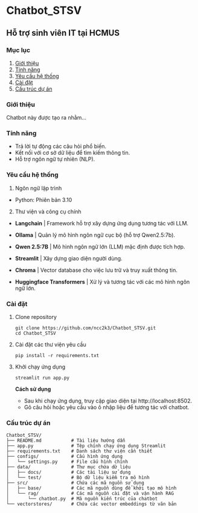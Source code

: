 # Chatbot_STSV
Hỗ trợ sinh viên IT tại HCMUS
--

### **Mục lục**
1. [Giới thiệu](#giới-thiệu)
2. [Tính năng](#tính-năng)
3. [Yêu cầu hệ thống](#yêu-cầu-hệ-thống)
4. [Cài đặt](#cài-đặt)
5. [Cấu trúc dự án](#cấu-trúc-dự-án)

### **Giới thiệu**
Chatbot này được tạo ra nhằm...

### **Tính năng**
- Trả lời tự động các câu hỏi phổ biến.
- Kết nối với cơ sở dữ liệu để tìm kiếm thông tin.
- Hỗ trợ ngôn ngữ tự nhiên (NLP).

### **Yêu cầu hệ thống**

1. Ngôn ngữ lập trình
- Python: Phiên bản 3.10

2. Thư viện và công cụ chính
- **Langchain** | Framework hỗ trợ xây dựng ứng dụng tương tác với LLM.
- **Ollama** | Quản lý mô hình ngôn ngữ cục bộ (hỗ trợ Qwen2.5:7b).
- **Qwen 2.5:7B** | Mô hình ngôn ngữ lớn (LLM) mặc định được tích hợp.
- **Streamlit** | Xây dựng giao diện người dùng.

- **Chroma** | Vector database cho việc lưu trữ và truy xuất thông tin.
- **Huggingface Transformers** | Xử lý và tương tác với các mô hình ngôn ngữ lớn.

### **Cài đặt**
1. Clone repository
    ```
    git clone https://github.com/ncc2k3/Chatbot_STSV.git
    cd Chatbot_STSV
    ```
2. Cài đặt các thư viện yêu cầu
    ```
    pip install -r requirements.txt
    ```
3. Khởi chạy ứng dụng
    ```
    streamlit run app.py
    ```

    **Cách sử dụng**
    - Sau khi chạy ứng dụng, truy cập giao diện tại http://localhost:8502.
    - Gõ câu hỏi hoặc yêu cầu vào ô nhập liệu để tương tác với chatbot.

### **Cấu trúc dự án**
```plaintext
Chatbot_STSV/
├── README.md           # Tài liệu hướng dẫn
├── app.py              # Tệp chính chạy ứng dụng Streamlit
├── requirements.txt    # Danh sách thư viện cần thiết
├── configs/            # Cấu hình ứng dụng
│   └── settings.py     # File cấu hình chính
├── data/               # Thư mục chứa dữ liệu
│   ├── docs/           # Các tài liệu sử dụng 
│   └── test/           # Bộ dữ liệu kiểm tra mô hình
├── src/                # Chứa các mã nguồn sử dụng
│   ├── base/           # Các mã nguồn dùng để khởi tạo mô hình
│   └── rag/            # Các mã nguồn cài đặt và vận hành RAG
│       └── chatbot.py  # Mã nguồn kiến trúc của chatbot
└── vectorstores/       # Chứa các vector embeddings từ văn bản
```

